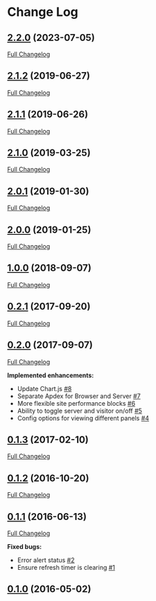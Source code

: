 # Change Log

## [2.2.0](https://github.com/webbuilders-group/silverstripe-new-relic/tree/2.1.3) (2023-07-05)
[Full Changelog](https://github.com/webbuilders-group/silverstripe-new-relic/compare/2.1.2...2.2.0)

## [2.1.2](https://github.com/webbuilders-group/silverstripe-new-relic/tree/2.1.2) (2019-06-27)
[Full Changelog](https://github.com/webbuilders-group/silverstripe-new-relic/compare/2.1.1...2.1.2)

## [2.1.1](https://github.com/webbuilders-group/silverstripe-new-relic/tree/2.1.1) (2019-06-26)
[Full Changelog](https://github.com/webbuilders-group/silverstripe-new-relic/compare/2.1.0...2.1.1)

## [2.1.0](https://github.com/webbuilders-group/silverstripe-new-relic/tree/2.1.0) (2019-03-25)
[Full Changelog](https://github.com/webbuilders-group/silverstripe-new-relic/compare/2.0.1...2.1.0)

## [2.0.1](https://github.com/webbuilders-group/silverstripe-new-relic/tree/2.0.1) (2019-01-30)
[Full Changelog](https://github.com/webbuilders-group/silverstripe-new-relic/compare/2.0.0...2.0.1)

## [2.0.0](https://github.com/webbuilders-group/silverstripe-new-relic/tree/2.0.0) (2019-01-25)
[Full Changelog](https://github.com/webbuilders-group/silverstripe-new-relic/compare/1.0.0...2.0.0)

## [1.0.0](https://github.com/webbuilders-group/silverstripe-new-relic/tree/1.0.0) (2018-09-07)
[Full Changelog](https://github.com/webbuilders-group/silverstripe-new-relic/compare/0.2.1...1.0.0)

## [0.2.1](https://github.com/webbuilders-group/silverstripe-new-relic/tree/0.2.1) (2017-09-20)
[Full Changelog](https://github.com/webbuilders-group/silverstripe-new-relic/compare/0.2.0...0.2.1)

## [0.2.0](https://github.com/webbuilders-group/silverstripe-new-relic/tree/0.2.0) (2017-09-07)
[Full Changelog](https://github.com/webbuilders-group/silverstripe-new-relic/compare/0.1.3...0.2.0)

**Implemented enhancements:**

- Update Chart.js [\#8](https://github.com/webbuilders-group/silverstripe-new-relic/issues/8)
- Separate Apdex for Browser and Server [\#7](https://github.com/webbuilders-group/silverstripe-new-relic/issues/7)
- More flexible site performance blocks [\#6](https://github.com/webbuilders-group/silverstripe-new-relic/issues/6)
- Ability to toggle server and visitor on/off [\#5](https://github.com/webbuilders-group/silverstripe-new-relic/issues/5)
- Config options for viewing different panels [\#4](https://github.com/webbuilders-group/silverstripe-new-relic/issues/4)

## [0.1.3](https://github.com/webbuilders-group/silverstripe-new-relic/tree/0.1.3) (2017-02-10)
[Full Changelog](https://github.com/webbuilders-group/silverstripe-new-relic/compare/0.1.2...0.1.3)

## [0.1.2](https://github.com/webbuilders-group/silverstripe-new-relic/tree/0.1.2) (2016-10-20)
[Full Changelog](https://github.com/webbuilders-group/silverstripe-new-relic/compare/0.1.1...0.1.2)

## [0.1.1](https://github.com/webbuilders-group/silverstripe-new-relic/tree/0.1.1) (2016-06-13)
[Full Changelog](https://github.com/webbuilders-group/silverstripe-new-relic/compare/0.1.0...0.1.1)

**Fixed bugs:**

- Error alert status [\#2](https://github.com/webbuilders-group/silverstripe-new-relic/issues/2)
- Ensure refresh timer is clearing [\#1](https://github.com/webbuilders-group/silverstripe-new-relic/issues/1)

## [0.1.0](https://github.com/webbuilders-group/silverstripe-new-relic/tree/0.1.0) (2016-05-02)
